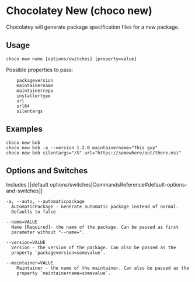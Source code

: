 # Chocolatey New (choco new)
Chocolatey will generate package specification files for a new package.

## Usage

    choco new name [options/switches] [property=value]

Possible properties to pass:
```
    packageversion
    maintainername
    maintainerrepo
    installertype
    url
    url64
    silentargs
```

## Examples

    choco new bob
    choco new bob -a --version 1.2.0 maintainername="This guy"
    choco new bob silentargs="/S" url="https://somewhere/out/there.msi"

## Options and Switches

Includes [[default options/switches|CommandsReference#default-options-and-switches]]

```
-a, --auto, --automaticpackage
  AutomaticPackage - Generate automatic package instead of normal.
  Defaults to false

--name=VALUE
  Name [Required]- the name of the package. Can be passed as first
  parameter without "--name=".

--version=VALUE
  Version - the version of the package. Can also be passed as the
  property `packageversion=somevalue`.

--maintainer=VALUE
    Maintainer - the name of the maintainer. Can also be passed as the
    property `maintainername=somevalue`.
```
